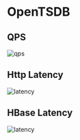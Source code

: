 OpenTSDB
==============
## QPS
![qps](http://ec2-54-248-57-209.ap-northeast-1.compute.amazonaws.com:4242/q?png&start=10m-ago&m=sum:rate:tsd.rpc.received&o=&yrange=%5B0:%5D&key=out%20center%20top%20box&wxh=800x400&autoreload=15 "qps")

## Http Latency
![latency](http://ec2-54-248-57-209.ap-northeast-1.compute.amazonaws.com:4242/q?png&start=10m-ago&m=sum:tsd.hbase.latency_95pct&o=&yrange=%5B0:%5D&key=out%20center%20top%20box&wxh=800x400&autoreload=15 "latency")

## HBase Latency
![latency](http://ec2-54-248-57-209.ap-northeast-1.compute.amazonaws.com:4242/q?png&start=10m-ago&m=sum:tsd.hbase.latency_95pct&o=&yformat=%25.1s%25.c&yrange=%5B0:%5D&key=out%20center%20top%20box&wxh=800x400&autoreload=15 "latency")

